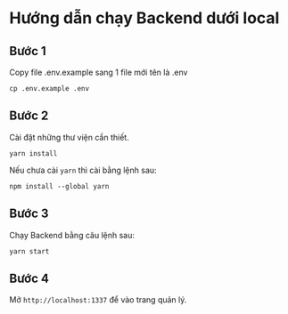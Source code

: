 # Hướng dẫn chạy Backend dưới local

## Bước 1

Copy file .env.example sang 1 file mới tên là .env

```
cp .env.example .env
```

## Bước 2

Cài đặt những thư viện cần thiết.

```
yarn install
```

Nếu chưa cài `yarn` thì cài bằng lệnh sau:

```
npm install --global yarn
```

## Bước 3

Chạy Backend bằng câu lệnh sau:

```
yarn start
```

## Bước 4

Mở `http://localhost:1337` để vào trang quản lý.
